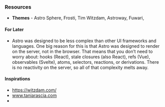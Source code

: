 ### Resources

- **Themes** - Astro Sphere, Frosti, Tim Witzdam, Astroway, Fuwari, 
  
#### For Later
- Astro was designed to be less complex than other UI frameworks and languages. One big reason for this is that Astro was designed to render on the server, not in the browser. That means that you don’t need to worry about: hooks (React), stale closures (also React), refs (Vue), observables (Svelte), atoms, selectors, reactions, or derivations. There is no reactivity on the server, so all of that complexity melts away.


#### Inspirations
- https://witzdam.com/
- www.taniarascia.com
- 